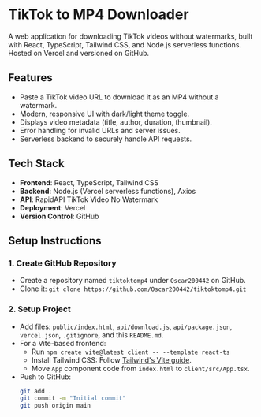 # TikTok to MP4 Downloader

A web application for downloading TikTok videos without watermarks, built with React, TypeScript, Tailwind CSS, and Node.js serverless functions. Hosted on Vercel and versioned on GitHub.

## Features
- Paste a TikTok video URL to download it as an MP4 without a watermark.
- Modern, responsive UI with dark/light theme toggle.
- Displays video metadata (title, author, duration, thumbnail).
- Error handling for invalid URLs and server issues.
- Serverless backend to securely handle API requests.

## Tech Stack
- **Frontend**: React, TypeScript, Tailwind CSS
- **Backend**: Node.js (Vercel serverless functions), Axios
- **API**: RapidAPI TikTok Video No Watermark
- **Deployment**: Vercel
- **Version Control**: GitHub

## Setup Instructions

### 1. Create GitHub Repository
- Create a repository named `tiktoktomp4` under `Oscar200442` on GitHub.
- Clone it: `git clone https://github.com/Oscar200442/tiktoktomp4.git`

### 2. Setup Project
- Add files: `public/index.html`, `api/download.js`, `api/package.json`, `vercel.json`, `.gitignore`, and this `README.md`.
- For a Vite-based frontend:
  - Run `npm create vite@latest client -- --template react-ts`
  - Install Tailwind CSS: Follow [Tailwind's Vite guide](https://tailwindcss.com/docs/guides/vite).
  - Move `App` component code from `index.html` to `client/src/App.tsx`.
- Push to GitHub:
  ```bash
  git add .
  git commit -m "Initial commit"
  git push origin main
